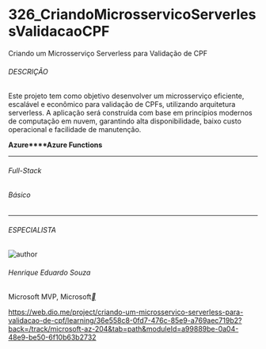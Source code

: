 # 326_CriandoMicrosservicoServerlessValidacaoCPF
Criando um Microsserviço Serverless para Validação de CPF

###### DESCRIÇÃO

Este projeto tem como objetivo desenvolver um microsserviço eficiente, escalável e econômico para validação de CPFs, utilizando arquitetura serverless. A aplicação será construída com base em princípios modernos de computação em nuvem, garantindo alta disponibilidade, baixo custo operacional e facilidade de manutenção.

**Azure****Azure Functions**

------

###### Full-Stack

###### Básico

------

###### ESPECIALISTA

![author](https://hermes.dio.me/users/author/photos/8f73fc92-82f3-46a5-8804-0a38d17e2397.jpeg)

###### Henrique Eduardo Souza

Microsoft MVP, Microsoft[**](https://www.linkedin.com/in/hsouzaeduardo/?locale=pt_BR)



https://web.dio.me/project/criando-um-microsservico-serverless-para-validacao-de-cpf/learning/36e558c8-0fd7-476c-85e9-a769aec719b2?back=/track/microsoft-az-204&tab=path&moduleId=a99889be-0a04-48e9-be50-6f10b63b2732



